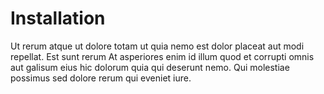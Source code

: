 # Installation

Ut rerum atque ut dolore totam ut quia nemo est dolor placeat aut modi repellat. Est sunt rerum At asperiores enim id illum quod et corrupti omnis aut galisum eius hic dolorum quia qui deserunt nemo. Qui molestiae possimus sed dolore rerum qui eveniet iure.
